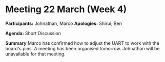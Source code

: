 # Meeting 22 March (Week 4)

**Participants:** Johnathan, Marco
**Apologies:** Shirui, Ben

**Agenda:**
    Short Discussion

__Summary__
Marco has confirmed how to adjust the UART to work with the board's pins.
A meeting has been organised tomorrow. Johnathan will be unavailable for that
meeting.
